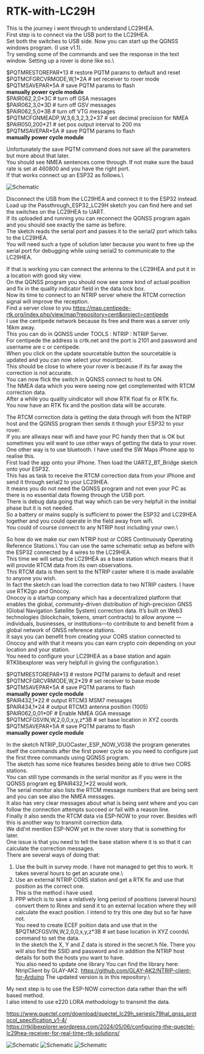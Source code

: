 # RTK-with-LC29H
This is the journey i went through to understand LC29HEA.\
First step is to connect via the USB port to the LC29HEA.\
Set both the switches to USB side.
Now you can start up the QGNSS windows program. (I use v1.1).\
Try sending some of the commands and see the response in the text window.
Setting up a rover is done like so.\

$PQTMRESTOREPAR\*13 # restore PQTM params to default and reset\
$PQTMCFGRCVRMODE,W,1\*2A # set receiver to rover mode\
$PQTMSAVEPAR*5A # save PQTM params to flash\
**manually power cycle module**\
$PAIR062,2,0\*3C # turn off GSA messages\
$PAIR062,3,0\*3D # turn off GSV messages\
$PAIR062,5,0\*3B # turn off VTG messages\
$PQTMCFGNMEADP,W,3,6,3,2,3,2\*37 # set decimal precision for NMEA\
$PAIR050,200\*21 # set pos output interval to 200 ms\
$PQTMSAVEPAR\*5A # save PQTM params to flash\
**manually power cycle module**

Unfortunately the save PQTM command does not save all the parameters but more about that later.\
You should see NMEA sentences come through. If not make sure the baud rate is set at 460800 and you have the right port.\
If that works connect up an ESP32 as follows.\

![Schematic](LC29HEA_ESP32.jpg?raw=true "LC29HEA_ESP32")

Disconnect the USB from the LC29HEA and connect it to the ESP32 instead.\
Load up the Passthrough_ESP32_LC29H sketch you can find here and set the switches on the LC29HEA to UART.\
If its uploaded and running you can reconnect the QGNSS program again and you should see exactly the same as before.\
The sketch reads the serial port and passes it to the serial2 port which talks to the LC29HEA.\
You will need such a type of solution later because you want to free up the serial port for debugging while using serial2 to communicate to the LC29HEA.

If that is working you can connect the antenna to the LC29HEA and put it in a location with good sky view.\
On the QGNSS program you should now see some kind of actual position and fix in the quality indicator field in the data lock box.\
Now its time to connect to an NTRIP server where the RTCM correction signal will improve the reception.\
Find a server close to you https://map.centipede-rtk.org/index.php/view/map?repository=cent&project=centipede \
I use the centipede network because its free and there was a server only 16km away.\
This you can do in QGNSS under TOOLS : NTRIP : NTRIP Server.\
For centipede the address is crtk.net and the port is 2101 and password and username are c or centipede.\
When you click on the update sourcetable button the sourcetable is updated and you can now select your mountpoint.\
This should be close to where your rover is because if its far away the correction is not accurate.\
You can now flick the switch in QGNSS connect to host to ON.\
The NMEA data which you were seeing now get complemented with RTCM correction data.\
After a while you quality uindicator will show RTK float fix or RTK fix.\
You now have an RTK fix and the position data will be accurate.

The RTCM correction data is getting the data through wifi from the NTRIP host and the QGNSS program then sends it though your ESP32 to your rover.\
If you are allways near wifi and have your PC handy then that is OK but sometimes you will want to use other ways of getting the data to your rover.\
One other way is to use bluetooth. I have used the SW Maps iPhone app to realise this.\
First load the app onto your iPhone. Then load the UART2_BT_Bridge sketch onto your ESP32.\
This has as task to receive the RTCM correction data from your iPhone and send it through serial2 to your LC29HEA.\
It means you do not need the QGNSS program and not even your PC as there is no essential data flowing through the USB port.\
There is debug data going that way which can be very helpfull in the innitial phase but it is not needed.\
So a battery or mains supply is sufficient to power the ESP32 and LC29HEA together and you could operate in the field away from wifi.\
You could of course connect to any NTRIP host including your own.\

So how do we make our own NTRIP host or CORS Continuously Operating Reference Stations.\ 
You can use the same schematic setup as before with the ESP32 connected by 4 wires to the LC29HEA.\
This time we will setup the LC29HEA as a base station which means that it will provide RTCM data from its own observations.\
This RTCM data is then sent to the NTRIP caster where it is made available to anyone you wish. \
In fact the sketch can load the correction data to two NTRIP casters. I have use RTK2go and Onocoy.\
Onocoy is a startup company which has a decentralized platform that enables the global, community-driven distribution of high-precision GNSS (Global Navigation Satellite System) correction data. It’s built on Web3 technologies (blockchain, tokens, smart contracts) to allow anyone — individuals, businesses, or institutions—to contribute to and benefit from a global network of GNSS reference stations.\
It says you can benefit from creating your CORS station connected to Onocoy and with that it means you can earn crypto coin depending on your location and your station.\
You need to configure your LC29HEA as a base station and again RTKlibexplorer was very helpfull in giving the configuration.\

$PQTMRESTOREPAR\*13 # restore PQTM params to default and reset\
$PQTMCFGRCVRMODE,W,2\*29 # set receiver to base mode\
$PQTMSAVEPAR\*5A # save PQTM params to flash\
**manually power cycle module**\
$PAIR432,1\*22 # output RTCM3 MSM7 messages\
$PAIR434,1\*24 # output RTCM3 antenna position (1005)\
$PAIR062,0,01\*0F # Enable NMEA GGA message\
$PQTMCFGSVIN,W,2,0,0,x,y,z\*3B # set base location in XYZ coords\
$PQTMSAVEPAR\*5A # save PQTM params to flash\
**manually power cycle module**

In the sketch NTRIP_DUOCaster_ESP_NOW_V038 the program generates itself the commands after the first power cycle so you need to configure just the first three commands using QGNSS program.\
The sketch has some nice features besides being able to drive two CORS stations.\
You can still type commands in the serial monitor as if you were in the QGNSS program eg $PAIR432,1\*22 would work.\
The serial monitor also lists the RTCM message numbers that are being sent and you can see also the NMEA messages.\
It also has very clear messages about what is being sent where and you can follow the connection attempts succeed or fail with a reason line.\
Finally it also sends the RTCM data via ESP-NOW to your rover. Besides wifi this is another way to transmit correction data.\
We did'nt mention ESP-NOW yet in the rover story that is something for later.\
One issue is that you need to tell the base station where it is so that it can calculate the correction messages.\
There are several ways of doing that:
1. Use the built in survey mode. I have not managed to get this to work. It takes several hours to get an acurate one.\
2. Use an external NTRIP CORS station and get a RTK fix and use that position as the correct one.\
This is the method i have used.
3. PPP which is to save a relatively long period of positions (several hours) convert them to Rinex and send it to an external location where they will calculate the exact position. I intend to try this one day but so far have not.\
You need to create ECEF poition data and use that in the $PQTMCFGSVIN,W,2,0,0,x,y,z\*3B # set base location in XYZ coords\ command to set the data.\
In the sketch the X, Y and Z data is stored in the secret.h file. There you will also find the SSID and password and in addition the NTRIP host details for both the hosts you want to have.\
You also need to update one library You can find the library here: NtripClient by GLAY-AK2. https://github.com/GLAY-AK2/NTRIP-client-for-Arduino The updated version is in this repository.\

My next step is to use the ESP-NOW correction data rather than the wifi based method.\
I also intend to use e220 LORA methodology to transmit the data.

https://www.quectel.com/download/quectel_lc29h_serieslc79hal_gnss_protocol_specification_v1-4/
https://rtklibexplorer.wordpress.com/2024/05/06/configuring-the-quectel-lc29hea-receiver-for-real-time-rtk-solutions/

![Schematic](RTKFix.jpg?raw=true "RTKFix")
![Schematic](centipede.jpg?raw=true "centipede")
![Schematic](LC29HEA.jpg?raw=true "LC29HEA")